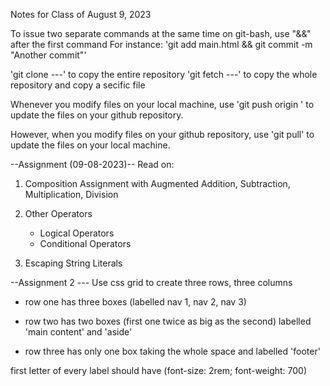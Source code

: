 Notes for Class of August 9, 2023

To issue two separate commands at the same time on git-bash, use "&&" after the first command
For instance:
'git add main.html && git commit -m "Another commit"'

'git clone ---' to copy the entire repository
'git fetch ---' to copy the whole repository and copy a secific file

Whenever you modify files on your local machine, use
'git push origin ' 
to update the files on your github repository.

However, when you modify files on your github repository, use
'git pull'
to update the files on your local machine.


--Assignment (09-08-2023)--
Read on:
1. Composition Assignment with Augmented Addition, Subtraction, Multiplication, Division

2. Other Operators
    - Logical Operators
    - Conditional Operators

3. Escaping String Literals


--Assignment 2 ---
Use css grid to create three rows, three columns
- row one has three boxes (labelled nav 1, nav 2, nav 3)

- row two has two boxes (first one twice as big as the second)
    labelled 'main content' and 'aside'

- row three has only one box taking the whole space
    and labelled 'footer'
    
first letter of every label should have (font-size: 2rem; font-weight: 700)